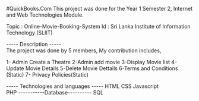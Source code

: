 #QuickBooks.Com
This project was done for the Year 1 Semester 2, Internet and Web Technologies Module.

Topic : Online-Movie-Booking-System Id : Sri Lanka Institute of Information Technology (SLIIT) 


----- Description -----  
The project was done by 5 members, My contribution includes,
 
1- Admin Create a Theatre
2-Admin add movie
3-Display Movie list
4-Update Movie Details
5-Delete Movie Dettails
6-Terms and Conditions (Static)
7- Privacy Policies(Static)

----- Technologies and languages ----- 
HTML
CSS 
Javascript   
PHP 
-----------Database----------
SQL
